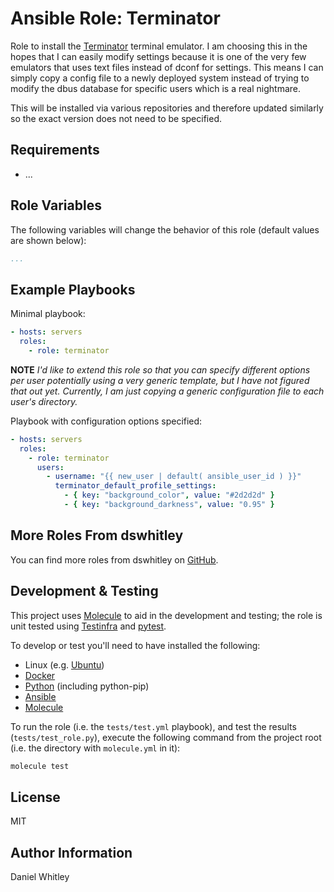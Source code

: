 Ansible Role: Terminator
========================

Role to install the [Terminator](https://gnometerminator.blogspot.com/)
terminal emulator.  I am choosing this in the hopes that I can easily modify
settings because it is one of the very few emulators that uses text files
instead of dconf for settings.  This means I can simply copy a config file to a
newly deployed system instead of trying to modify the dbus database for
specific users which is a real nightmare.

This will be installed via various repositories and therefore updated similarly
so the exact version does not need to be specified.

Requirements
------------

* ...

Role Variables
--------------

The following variables will change the behavior of this role (default values
are shown below):

```yaml
...
```


Example Playbooks
-----------------

Minimal playbook:

```yaml
- hosts: servers
  roles:
    - role: terminator
```

**NOTE** *I'd like to extend this role so that you can specify different
options per user potentially using a very generic template, but I have not figured that out yet.  Currently, I am just copying a generic configuration
file to each user's directory.*

Playbook with configuration options specified:

```yaml
- hosts: servers
  roles:
    - role: terminator
      users:
        - username: "{{ new_user | default( ansible_user_id ) }}"
          terminator_default_profile_settings:
            - { key: "background_color", value: "#2d2d2d" }
            - { key: "background_darkness", value: "0.95" }
```

More Roles From dswhitley
-------------------------

You can find more roles from dswhitley on
[GitHub](https://github.com/dswhitley/ansible-roles).

Development & Testing
---------------------

This project uses [Molecule](http://molecule.readthedocs.io/) to aid in the
development and testing; the role is unit tested using
[Testinfra](http://testinfra.readthedocs.io/) and
[pytest](http://docs.pytest.org/).

To develop or test you'll need to have installed the following:

* Linux (e.g. [Ubuntu](http://www.ubuntu.com/))
* [Docker](https://www.docker.com/)
* [Python](https://www.python.org/) (including python-pip)
* [Ansible](https://www.ansible.com/)
* [Molecule](http://molecule.readthedocs.io/)

To run the role (i.e. the `tests/test.yml` playbook), and test the results
(`tests/test_role.py`), execute the following command from the project root
(i.e. the directory with `molecule.yml` in it):

```bash
molecule test
```

License
-------

MIT

Author Information
------------------

Daniel Whitley